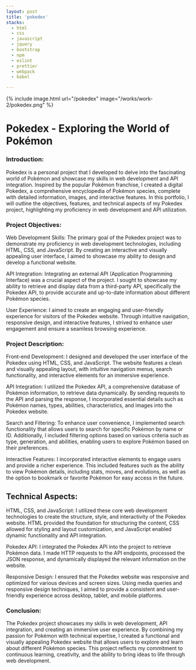 ```yaml
---
layout: post
title: 'pokedex'
stacks:
  - html
  - css 
  - javascript
  - jquery
  - bootstrap
  - npm 
  - eslint
  - prettier
  - webpack
  - babel

---
```


{% include image.html url="/pokedex" image="/works/work-2/pokedex.png" %}

# Pokedex - Exploring the World of Pokémon

### Introduction:

Pokedex is a personal project that I developed to delve into the fascinating world of Pokémon and showcase my skills in web development and API integration. Inspired by the popular Pokémon franchise, I created a digital Pokedex, a comprehensive encyclopedia of Pokémon species, complete with detailed information, images, and interactive features. In this portfolio, I will outline the objectives, features, and technical aspects of my Pokedex project, highlighting my proficiency in web development and API utilization.

### Project Objectives:

Web Development Skills: The primary goal of the Pokedex project was to demonstrate my proficiency in web development technologies, including HTML, CSS, and JavaScript. By creating an interactive and visually appealing user interface, I aimed to showcase my ability to design and develop a functional website.

API Integration: Integrating an external API (Application Programming Interface) was a crucial aspect of the project. I sought to showcase my ability to retrieve and display data from a third-party API, specifically the Pokedex API, to provide accurate and up-to-date information about different Pokémon species.

User Experience: I aimed to create an engaging and user-friendly experience for visitors of the Pokedex website. Through intuitive navigation, responsive design, and interactive features, I strived to enhance user engagement and ensure a seamless browsing experience.

### Project Description:

Front-end Development: I designed and developed the user interface of the Pokedex using HTML, CSS, and JavaScript. The website features a clean and visually appealing layout, with intuitive navigation menus, search functionality, and interactive elements for an immersive experience.

API Integration: I utilized the Pokedex API, a comprehensive database of Pokémon information, to retrieve data dynamically. By sending requests to the API and parsing the response, I incorporated essential details such as Pokémon names, types, abilities, characteristics, and images into the Pokedex website.

Search and Filtering: To enhance user convenience, I implemented search functionality that allows users to search for specific Pokémon by name or ID. Additionally, I included filtering options based on various criteria such as type, generation, and abilities, enabling users to explore Pokémon based on their preferences.

Interactive Features: I incorporated interactive elements to engage users and provide a richer experience. This included features such as the ability to view Pokémon details, including stats, moves, and evolutions, as well as the option to bookmark or favorite Pokémon for easy access in the future.

## Technical Aspects:

HTML, CSS, and JavaScript: I utilized these core web development technologies to create the structure, style, and interactivity of the Pokedex website. HTML provided the foundation for structuring the content, CSS allowed for styling and layout customization, and JavaScript enabled dynamic functionality and API integration.

Pokedex API: I integrated the Pokedex API into the project to retrieve Pokémon data. I made HTTP requests to the API endpoints, processed the JSON response, and dynamically displayed the relevant information on the website.

Responsive Design: I ensured that the Pokedex website was responsive and optimized for various devices and screen sizes. Using media queries and responsive design techniques, I aimed to provide a consistent and user-friendly experience across desktop, tablet, and mobile platforms.

### Conclusion:

The Pokedex project showcases my skills in web development, API integration, and creating an immersive user experience. By combining my passion for Pokémon with technical expertise, I created a functional and visually appealing Pokedex website that allows users to explore and learn about different Pokémon species. This project reflects my commitment to continuous learning, creativity, and the ability to bring ideas to life through web development.





